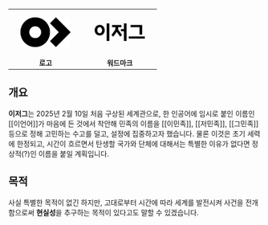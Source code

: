 <table style="border: 2px solid var(--brand);text-align: center;">
    <tr>
        <td width="50%" style="padding: 16px 24px;"><img src="imgs/이저그_로고.svg" style="width: 100px;"></td>
        <td width="50%" style="padding: 16px 24px;"><img src="imgs/이저그_워드마크.svg" style="width: 100px;"></td>
    </tr>
    <tr style="background-color: var(--brand);color: var(--bg);">
        <td><b>로고</b></td>
        <td><b>워드마크</b></td>
    </tr>
</table>

## 개요
**이저그**는 2025년 2월 10일 처음 구상된 세계관으로, 
한 인공어에 임시로 붙인 이름인 [[이언어]]가 마음에 든 것에서 착안해 
민족의 이름을 [[이민족]], [[저민족]], [[그민족]] 등으로 정해 고민하는 수고를 덜고, 
설정에 집중하고자 했습니다. 물론 이것은 초기 세력에 한정되고, 시간이 흐르면서 탄생할 
국가와 단체에 대해서는 특별한 이유가 없다면 정상적(?)인 이름을 붙일 계획입니다.

## 목적
사실 특별한 목적이 없긴 하지만, 고대로부터 시간에 따라 세계를 발전시켜 사건을 전개함으로써 
**현실성**을 추구하는 목적이 있다고도 말할 수 있겠습니다.